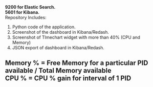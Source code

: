 <b>9200 for Elastic Search.</b><br>
<b>5601 for Kibana.</b><br>
Repository Includes: <br>
<ol>
 <li>Python code of the application.</li>
 <li>Screenshot of the dashboard in Kibana/Redash.</li>
  <li>Screenshot of TImechart widget with more than 40% (CPU and Memory)</li>
 <li>JSON export of dashboard in Kibana/Redash.</li>
 </ol>
<h2>
 Memory % = Free Memory for a particular PID available / Total Memory available <br>
 CPU % = CPU % gain for interval of 1 PID
 </h2>
